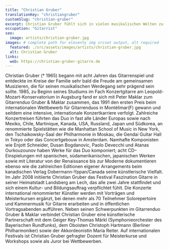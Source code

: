 ```yaml
---
title: "Christian Gruber"
translationKey: "christiangruber"
customSlug: "christian-gruber"
excerpt: Christian Gruber fühlt sich in vielen musikalischen Welten zu Hause. Das Zusammenspiel mit anderen Musikern und Künstlern empfindet er als Inspiration und Herausforderung.
occupation: "Gitarrist"
seo:
  image: artists/christian-gruber.jpg
images: # complete path for eleventy img srcset output, alt required
  featured: ./src/assets/images/artists/christian-gruber.jpg
  alt: Christian Gruber
links:
  web: https://christian-gruber-gitarre.de
---
```


Christian Gruber (\* 1965) begann mit acht Jahren das Gitarrenspiel und entdeckte im Kreise der Familie sehr bald die Freude am gemeinsamen Musizieren, die für seinen musikalischen Werdegang sehr prägend sein sollte. 1985, zu Beginn seines Studiums im Fach Konzertgitarre am Leopold-Mozart-Konservatorium in Augsburg fand er sich mit Peter Maklar zum Gitarrenduo Gruber & Maklar zusammen, das 1991 den ersten Preis beim internationalen Wettbewerb für Gitarrenduos in Montélimar(F) gewann und seitdem eine intensive, internationale Konzertkarriere verfolgt. Zahlreiche Konzertreisen führten das Duo in fast alle Länder Europas sowie nach Mexiko, Chile, Martinique, Kanada, USA, Russland, Japan und Südkorea, an renommierte Spielstätten wie die Manhattan School of Music in New York, den Tschaikowsky-Saal der Philharmonie in Moskau, die Gendai Guitar Hall in Tokyo oder das Concertgebouw in Amsterdam. Namhafte Komponisten wie Enjott Schneider, Dusan Bogdanovic, Paolo Devecchi und Atanas Ourkouzounov haben Werke für das Duo komponiert; acht CD–Einspielungen mit spanischen, südamerikanischen, japanischen Werken sowie mit Literatur von der Renaissance bis zur Moderne dokumentieren ebenso wie die zahlreichen Editionen eigener Arrangements beim kanadischen Verlag Dobermann-Yppan/Canada seine künstlerische Vielfalt. Im Jahr 2008 initiierte Christian Gruber das Festival Faszination Gitarre in seiner Heimatstadt Landsberg am Lech, das alle zwei Jahre stattfindet und sich einem Kultur- und Bildungsauftrag verpflichtet fühlt. Die Konzerte international renommierter Künstler werden mit Vorträgen und Meisterkursen ergänzt, bei denen mehr als 70 Teilnehmer Solorepertoire und Kammermusik für Gitarre erarbeiten und in öffentlichen Vortragsabenden aufführen. Neben seinen Schwerpunkten im Gitarrenduo Gruber & Maklar verbindet Christian Gruber eine künstlerische Partnerschaft mit dem Geiger Key-Thomas Märkl (Symphonieorchester des Bayerischen Rundfunks), dem Oboisten Christoph Hartmann (Berliner Philharmoniker) sowie der Akkordeonistin Maria Reiter. Auf internationalen Festivals ist Christian Gruber gefragter Dozent für Meisterkurse und Workshops sowie als Juror bei Wettbewerben.
